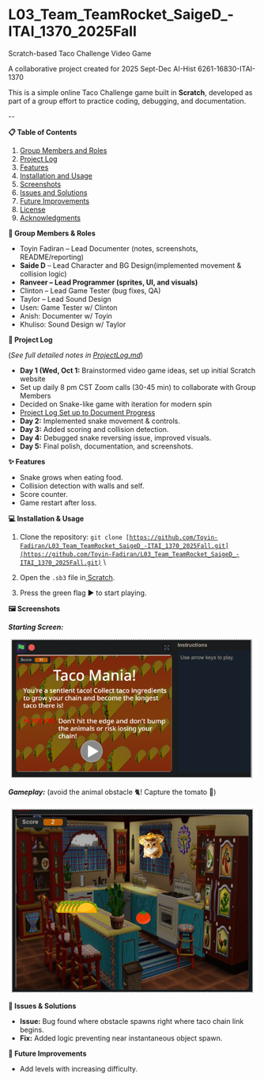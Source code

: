# L03_Team_TeamRocket_SaigeD_-ITAI_1370_2025Fall
Scratch-based Taco Challenge Video Game 


A collaborative project created for 2025 Sept-Dec AI-Hist 6261-16830-ITAI-1370 

 This is a simple online Taco Challenge game built in **Scratch**, developed as part of a group effort to practice coding, debugging, and documentation. 

--
 


**📋 Table of Contents**  

1. [Group Members and Roles](#group-members-and-roles)  
2. [Project Log](#project-log)  
3. [Features](#features)  
4. [Installation and Usage](#installation-and-usage)  
5. [Screenshots](#screenshots)  
6. [Issues and Solutions](#issues-and-solutions)  
7. [Future Improvements](#future-improvements)  
8. [License](#license)  
9. [Acknowledgments](#acknowledgments)  

 
<a name="group-members-and-roles"></a>
**👥 Group Members & Roles** 



* Toyin Fadiran – Lead Documenter (notes, screenshots, README/reporting) 
* **Saide D** – Lead Character and BG Design(implemented movement & collision logic) 
* **Ranveer – Lead Programmer (sprites, UI, and visuals)** 
* Clinton – Lead Game Tester (bug fixes, QA) 
* Taylor – Lead Sound Design 
* Usen: Game Tester w/ Clinton 
* Anish: Documenter w/ Toyin 
* Khuliso: Sound Design w/ Taylor 

 
<a name="project-log"></a>
**📆 Project Log** 

(*See full detailed notes in [ProjectLog.md](./ProjectLog.md)*)



* **Day 1 (Wed, Oct 1:** Brainstormed video game ideas, set up initial Scratch website 
* Set up daily 8 pm CST Zoom calls (30-45 min) to collaborate with Group Members 
* Decided on Snake-like game with iteration for modern spin 
* [Project Log Set up to Document Progress](https://houcomcol-my.sharepoint.com/:w:/g/personal/w218102648_student_hccs_edu/ERtmzf7OcmlJqbKVIW-OsukBtimkNFN7sCSyrPX2AVARyw?e=kQetBu) 
* **Day 2:** Implemented snake movement & controls. 
* **Day 3:** Added scoring and collision detection. 
* **Day 4:** Debugged snake reversing issue, improved visuals. 
* **Day 5:** Final polish, documentation, and screenshots. 

 
<a name="features"></a>
**✨ Features** 



* Snake grows when eating food. 
* Collision detection with walls and self. 
* Score counter. 
* Game restart after loss. 

 
<a name="installation-and-usage"></a>
**💻 Installation & Usage** 



1. Clone the repository: <code>git clone [https://github.com/Toyin-Fadiran/L03_Team_TeamRocket_SaigeD_-ITAI_1370_2025Fall.git](https://github.com/Toyin-Fadiran/L03_Team_TeamRocket_SaigeD_-ITAI_1370_2025Fall.git)</code>  \
  
1. Open the `.sb3` file in[ Scratch](https://scratch.mit.edu/). 
1. Press the green flag ▶️ to start playing. 

 
<a name="screenshots"></a>
**🖼️ Screenshots** 

***Starting Screen:*** 




![Landing Page](images/LandingPage.png "image_tooltip")
 

***Gameplay:***
(avoid the animal obstacle 🐈! Capture the tomato 🍅) 





![GamePlay](images/gameplay.png "image_tooltip")
 

 

 

 
<a name="issues-and-solutions"></a>
**🐛 Issues & Solutions** 



* **Issue:** Bug found where obstacle spawns right where taco chain link begins.  
* **Fix:** Added logic preventing near instantaneous object spawn.	 


 
<a name="future-improvements"></a>
**🚀 Future Improvements** 



* Add levels with increasing difficulty. 

